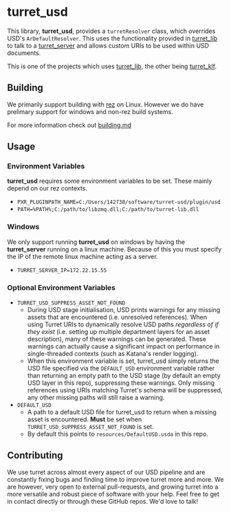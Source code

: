 # turret_usd

This library, **turret_usd**, provides a `turretResolver` class, which overrides USD's `ArDefaultResolver`. This uses the functionality provided in [turret_lib](https://github.com/UTS-AnimalLogicAcademy/turret_lib) to talk to a [turret_server](https://github.com/UTS-AnimalLogicAcademy/turret_server) and allows custom URIs to be used within USD documents.

This is one of the projects which uses [turret_lib](https://github.com/UTS-AnimalLogicAcademy/turret_lib), the other being [turret_klf](https://github.com/UTS-AnimalLogicAcademy/turret_klf).  

## Building

We primarily support building with [rez](https://github.com/nerdvegas/rez) on Linux. However we do have prelimary support for windows and non-rez build systems.

For more information check out [building.md](building.md)

## Usage

### Environment Variables

**turret_usd** requires some environment variables to be set. These mainly depend on our rez contexts. 

 * `PXR_PLUGINPATH_NAME=C:/Users/142738/software/turret-usd/plugin/usd`
 * `PATH=%PATH%;C:/path/to/libzmq.dll;C:/path/to/turret-lib.dll`

### Windows

We only support running **turret_usd** on windows by having the **turret_server** running on a linux machine. Because of this you must specify the IP of the remote linux machine acting as a server.

 * `TURRET_SERVER_IP=172.22.15.55`

### Optional Environment Variables
*  `TURRET_USD_SUPPRESS_ASSET_NOT_FOUND`
     - During USD stage initialisation, USD prints warnings for any missing assets that are encountered (i.e. unresolved references). When using Turret URIs to dynamically resolve USD paths *regardless of if they exist* (i.e. setting up multiple department layers for an asset description), many of these warnings can be generated. These warnings can actually cause a significant impact on performance in single-threaded contexts (such as Katana's render logging).
      - When this environment variable is set, turret_usd simply returns the USD file specified via the `DEFAULT_USD` environment variable rather than returning an empty path to the USD stage (by default an empty USD layer in this repo), suppressing these warnings. Only missing references using URIs matching Turret's schema will be suppressed, any other missing paths will still raise a warning.
*  `DEFAULT_USD`
    - A path to a default USD file for turret_usd to return when a missing asset is encountered. **Must** be set when `TURRET_USD_SUPPRESS_ASSET_NOT_FOUND` is set.
    - By default this points to `resources/DefaultUSD.usda` in this repo.

## Contributing
We use turret across almost every aspect of our USD pipeline and are constantly fixing bugs and finding time to improve turret more and more. We are however, very open to external pull-requests, and growing turret into a more versatile and robust piece of software with your help. Feel free to get in contact directly or through these GitHub repos. We'd love to talk! 
